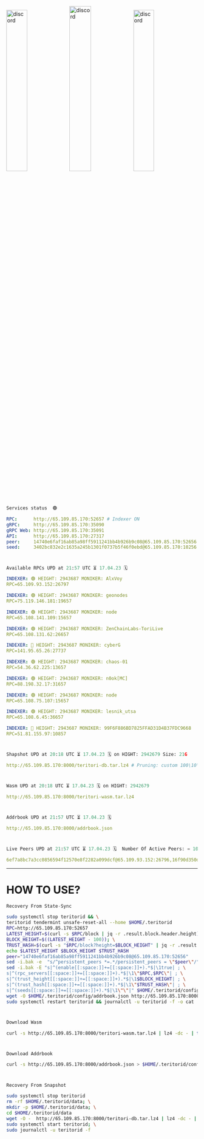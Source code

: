 [<img src='https://user-images.githubusercontent.com/83868103/215836529-812ac1b8-029f-4f5d-bb72-8539c308b0f4.png' alt='discord'  width='33%'>](https://github.com/romanv1812/Teritori/blob/main/data/mainnet_guide.md)[<img src='https://user-images.githubusercontent.com/83868103/215836572-1ace2f52-bfa5-452a-a9bd-1382169bc8f2.png' alt='discord'  width='33.39%'>](https://restake.app/teritori/torivaloper1qy38xmcrnht0kt5c5fryvl8llrpdwer6atxj5u/stake)[<img src='https://user-images.githubusercontent.com/83868103/215836599-cb1990d2-2e43-4fc2-898a-c373bcb64677.png' alt='discord'  width='33%'>](https://restake.app/teritori/torivaloper1qy38xmcrnht0kt5c5fryvl8llrpdwer6atxj5u/stake)
```python
Services status  🟢
```
```YAML
RPC:      http://65.109.85.170:52657 # Indexer ON
gRPC:     http://65.109.85.170:35090
gRPC Web: http://65.109.85.170:35091
API:      http://65.109.85.170:27317
peer:     14740e6faf16ab85a98ff5911241bb4b926b9c08@65.109.85.170:52656
seed:     3402bc832e2c1635a245b1301f0737b5f46f0ebd@65.109.85.170:10256
```
#
```python
Available RPCs UPD at 21:57 UTC ⏳ 17.04.23 🗓️ 
```
```YAML
INDEXER: 🟢 HEIGHT: 2943687 MONIKER: AlxVoy
RPC=65.109.93.152:26797

INDEXER: 🟢 HEIGHT: 2943687 MONIKER: geonodes
RPC=75.119.146.181:19657

INDEXER: 🟢 HEIGHT: 2943687 MONIKER: node
RPC=65.108.141.109:15657

INDEXER: 🟢 HEIGHT: 2943687 MONIKER: ZenChainLabs-ToriLive
RPC=65.108.131.62:26657

INDEXER: 🔴 HEIGHT: 2943687 MONIKER: cyberG
RPC=141.95.65.26:27737

INDEXER: 🟢 HEIGHT: 2943687 MONIKER: chaos-01
RPC=54.36.62.225:13657

INDEXER: 🟢 HEIGHT: 2943687 MONIKER: n0ok[MC]
RPC=88.198.32.17:31657

INDEXER: 🟢 HEIGHT: 2943687 MONIKER: node
RPC=65.108.75.107:15657

INDEXER: 🟢 HEIGHT: 2943687 MONIKER: lesnik_utsa
RPC=65.108.6.45:36657

INDEXER: 🔴 HEIGHT: 2943687 MONIKER: 99F6F886BD7825FFAD31D4B37FDC9668
RPC=51.81.155.97:10857

```
#
```python
Shapshot UPD at 20:18 UTC ⏳ 17.04.23 🗓️ on HIGHT: 2942679 Size: 21G
```
```YAML
http://65.109.85.170:8000/teritori-db.tar.lz4 # Pruning: custom 100\10\100 Indexer kv
```
#
```python
Wasm UPD at 20:18 UTC ⏳ 17.04.23 🗓️ on HIGHT: 2942679
```
```YAML
http://65.109.85.170:8000/teritori-wasm.tar.lz4
```
#
```python
Addrbook UPD at 21:57 UTC ⏳ 17.04.23 🗓️ 
```
```YAML
http://65.109.85.170:8000/addrbook.json
```
#
```python
Live Peers UPD at 21:57 UTC ⏳ 17.04.23 🗓️  Number Of Active Peers: = 10
```
```YAML
6ef7a8bc7a3cc0856594f12570e8f2282a099dcf@65.109.93.152:26796,16f90d350de14a596ebdc683ce5e703c14e40bb3@75.119.146.181:19656,5cabaab828aea4bcc60e20c5a87b469c43023557@65.108.141.109:15656,8e9624292123624e4eddc3f43189f08a0424127e@65.108.131.62:26656,e3b906fefa58783395fcf72086c698707908a558@141.95.65.26:27736,10a19941e819a9a89873398b1d52794929d245a0@54.36.62.225:13656,e3374c3d25a36f06662fa150043e5e6529d11570@88.198.32.17:31656,4cef2b81f82420434c6ce0dc43ca04ad18ef773f@65.108.75.107:15656,46b7ae20e3cc4264076a91c3601f3894a021a80d@65.108.6.45:36656,3bd3a20d7c8a26a20927289a7a6bffecf71de53e@51.81.155.97:10856
```
---
# HOW TO USE?
```python
Recovery From State-Sync
```
```bash
sudo systemctl stop teritorid && \
teritorid tendermint unsafe-reset-all --home $HOME/.teritorid
RPC=http://65.109.85.170:52657
LATEST_HEIGHT=$(curl -s $RPC/block | jq -r .result.block.header.height); \
BLOCK_HEIGHT=$((LATEST_HEIGHT - 100)); \
TRUST_HASH=$(curl -s "$RPC/block?height=$BLOCK_HEIGHT" | jq -r .result.block_id.hash)
echo $LATEST_HEIGHT $BLOCK_HEIGHT $TRUST_HASH
peer="14740e6faf16ab85a98ff5911241bb4b926b9c08@65.109.85.170:52656"
sed -i.bak -e  "s/^persistent_peers *=.*/persistent_peers = \"$peer\"/" $HOME/.teritorid/config/config.toml
sed -i.bak -E "s|^(enable[[:space:]]+=[[:space:]]+).*$|\1true| ; \
s|^(rpc_servers[[:space:]]+=[[:space:]]+).*$|\1\"$RPC,$RPC\"| ; \
s|^(trust_height[[:space:]]+=[[:space:]]+).*$|\1$BLOCK_HEIGHT| ; \
s|^(trust_hash[[:space:]]+=[[:space:]]+).*$|\1\"$TRUST_HASH\"| ; \
s|^(seeds[[:space:]]+=[[:space:]]+).*$|\1\"\"|" $HOME/.teritorid/config/config.toml
wget -O $HOME/.teritorid/config/addrbook.json http://65.109.85.170:8000/addrbook.json
sudo systemctl restart teritorid && journalctl -u teritorid -f -o cat
```
#
```python
Download Wasm
```
```bash
curl -s http://65.109.85.170:8000/teritori-wasm.tar.lz4 | lz4 -dc - | tar -xf - -C $HOME/.teritorid/data
```
#
```python
Download Addrbook
```
```bash
curl -s http://65.109.85.170:8000/addrbook.json > $HOME/.teritorid/config/addrbook.json
```
#
```python
Recovery From Snapshot
```
```bash
sudo systemctl stop teritorid
rm -rf $HOME/.teritorid/data; \
mkdir -p $HOME/.teritorid/data; \
cd $HOME/.teritorid/data
wget -O -  http://65.109.85.170:8000/teritori-db.tar.lz4 | lz4 -dc - | tar -xf - -C $HOME/.teritorid
sudo systemctl start teritorid; \
sudo journalctl -u teritorid -f
```
